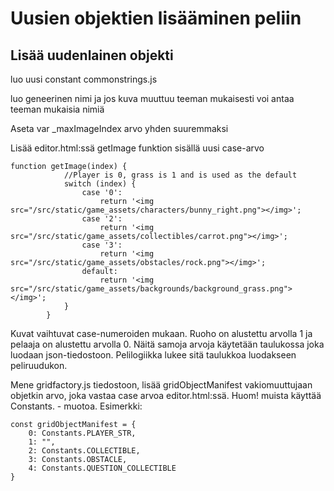 # Uusien objektien lisääminen peliin

## Lisää uudenlainen objekti

luo uusi constant commonstrings.js

luo geneerinen nimi ja jos kuva muuttuu teeman mukaisesti voi antaa teeman mukaisia nimiä

Aseta var _maxImageIndex arvo yhden suuremmaksi 

Lisää editor.html:ssä getImage funktion sisällä uusi case-arvo
```
function getImage(index) {
            //Player is 0, grass is 1 and is used as the default
            switch (index) {
                case '0':
                    return '<img src="/src/static/game_assets/characters/bunny_right.png"></img>';
                case '2':
                    return '<img src="/src/static/game_assets/collectibles/carrot.png"></img>';
                case '3':
                    return '<img src="/src/static/game_assets/obstacles/rock.png"></img>';
                default:
                    return '<img src="/src/static/game_assets/backgrounds/background_grass.png"></img>';
            }
        }
```
Kuvat vaihtuvat case-numeroiden mukaan. Ruoho on alustettu arvolla 1 ja pelaaja on alustettu arvolla 0. 
Näitä samoja arvoja käytetään taulukossa joka luodaan json-tiedostoon. Pelilogiikka lukee sitä taulukkoa luodakseen peliruudukon.

Mene gridfactory.js tiedostoon, lisää gridObjectManifest vakiomuuttujaan objetkin arvo, joka vastaa case arvoa
editor.html:ssä. Huom! muista käyttää Constants. - muotoa.
Esimerkki:

```
const gridObjectManifest = {
    0: Constants.PLAYER_STR,
    1: "",
    2: Constants.COLLECTIBLE,
    3: Constants.OBSTACLE,
    4: Constants.QUESTION_COLLECTIBLE
}
```
